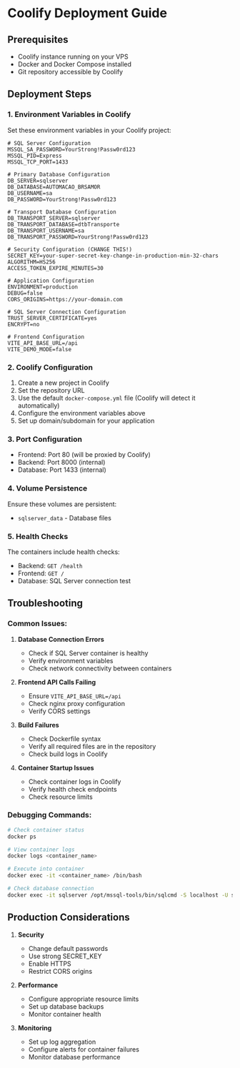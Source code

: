 # Coolify Deployment Guide

## Prerequisites
- Coolify instance running on your VPS
- Docker and Docker Compose installed
- Git repository accessible by Coolify

## Deployment Steps

### 1. Environment Variables in Coolify
Set these environment variables in your Coolify project:

```env
# SQL Server Configuration
MSSQL_SA_PASSWORD=YourStrong!Passw0rd123
MSSQL_PID=Express
MSSQL_TCP_PORT=1433

# Primary Database Configuration
DB_SERVER=sqlserver
DB_DATABASE=AUTOMACAO_BRSAMOR
DB_USERNAME=sa
DB_PASSWORD=YourStrong!Passw0rd123

# Transport Database Configuration
DB_TRANSPORT_SERVER=sqlserver
DB_TRANSPORT_DATABASE=dtbTransporte
DB_TRANSPORT_USERNAME=sa
DB_TRANSPORT_PASSWORD=YourStrong!Passw0rd123

# Security Configuration (CHANGE THIS!)
SECRET_KEY=your-super-secret-key-change-in-production-min-32-chars
ALGORITHM=HS256
ACCESS_TOKEN_EXPIRE_MINUTES=30

# Application Configuration
ENVIRONMENT=production
DEBUG=false
CORS_ORIGINS=https://your-domain.com

# SQL Server Connection Configuration
TRUST_SERVER_CERTIFICATE=yes
ENCRYPT=no

# Frontend Configuration
VITE_API_BASE_URL=/api
VITE_DEMO_MODE=false
```

### 2. Coolify Configuration
1. Create a new project in Coolify
2. Set the repository URL
3. Use the default `docker-compose.yml` file (Coolify will detect it automatically)
4. Configure the environment variables above
5. Set up domain/subdomain for your application

### 3. Port Configuration
- Frontend: Port 80 (will be proxied by Coolify)
- Backend: Port 8000 (internal)
- Database: Port 1433 (internal)

### 4. Volume Persistence
Ensure these volumes are persistent:
- `sqlserver_data` - Database files

### 5. Health Checks
The containers include health checks:
- Backend: `GET /health`
- Frontend: `GET /`
- Database: SQL Server connection test

## Troubleshooting

### Common Issues:

1. **Database Connection Errors**
   - Check if SQL Server container is healthy
   - Verify environment variables
   - Check network connectivity between containers

2. **Frontend API Calls Failing**
   - Ensure `VITE_API_BASE_URL=/api`
   - Check nginx proxy configuration
   - Verify CORS settings

3. **Build Failures**
   - Check Dockerfile syntax
   - Verify all required files are in the repository
   - Check build logs in Coolify

4. **Container Startup Issues**
   - Check container logs in Coolify
   - Verify health check endpoints
   - Check resource limits

### Debugging Commands:
```bash
# Check container status
docker ps

# View container logs
docker logs <container_name>

# Execute into container
docker exec -it <container_name> /bin/bash

# Check database connection
docker exec -it sqlserver /opt/mssql-tools/bin/sqlcmd -S localhost -U sa -P <password>
```

## Production Considerations

1. **Security**
   - Change default passwords
   - Use strong SECRET_KEY
   - Enable HTTPS
   - Restrict CORS origins

2. **Performance**
   - Configure appropriate resource limits
   - Set up database backups
   - Monitor container health

3. **Monitoring**
   - Set up log aggregation
   - Configure alerts for container failures
   - Monitor database performance
